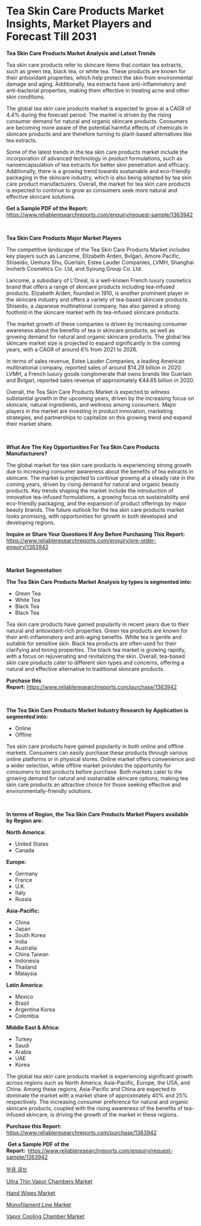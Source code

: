 <p><h1>Tea Skin Care Products Market Insights, Market Players and Forecast Till 2031</h1></p><p><strong>Tea Skin Care Products Market Analysis and Latest Trends</strong></p>
<p><p>Tea skin care products refer to skincare items that contain tea extracts, such as green tea, black tea, or white tea. These products are known for their antioxidant properties, which help protect the skin from environmental damage and aging. Additionally, tea extracts have anti-inflammatory and anti-bacterial properties, making them effective in treating acne and other skin conditions.</p><p>The global tea skin care products market is expected to grow at a CAGR of 4.4% during the forecast period. The market is driven by the rising consumer demand for natural and organic skincare products. Consumers are becoming more aware of the potential harmful effects of chemicals in skincare products and are therefore turning to plant-based alternatives like tea extracts.</p><p>Some of the latest trends in the tea skin care products market include the incorporation of advanced technology in product formulations, such as nanoencapsulation of tea extracts for better skin penetration and efficacy. Additionally, there is a growing trend towards sustainable and eco-friendly packaging in the skincare industry, which is also being adopted by tea skin care product manufacturers. Overall, the market for tea skin care products is expected to continue to grow as consumers seek more natural and effective skincare solutions.</p></p>
<p><strong>Get a Sample PDF of the Report:&nbsp;</strong> <a href="https://www.reliableresearchreports.com/enquiry/request-sample/1363942">https://www.reliableresearchreports.com/enquiry/request-sample/1363942</a></p>
<p>&nbsp;</p>
<p><strong>Tea Skin Care Products Major Market Players</strong></p>
<p><p>The competitive landscape of the Tea Skin Care Products Market includes key players such as Lancome, Elizabeth Arden, Bvlgari, Amore Pacific, Shiseido, Uemura Shu, Guerlain, Estee Lauder Companies, LVMH, Shanghai Inoherb Cosmetics Co. Ltd, and Syoung Group Co. Ltd. </p><p>Lancome, a subsidiary of L'Oreal, is a well-known French luxury cosmetics brand that offers a range of skincare products including tea-infused products. Elizabeth Arden, founded in 1910, is another prominent player in the skincare industry and offers a variety of tea-based skincare products. Shiseido, a Japanese multinational company, has also gained a strong foothold in the skincare market with its tea-infused skincare products.</p><p>The market growth of these companies is driven by increasing consumer awareness about the benefits of tea in skincare products, as well as growing demand for natural and organic skincare products. The global tea skincare market size is projected to expand significantly in the coming years, with a CAGR of around 6% from 2021 to 2026.</p><p>In terms of sales revenue, Estee Lauder Companies, a leading American multinational company, reported sales of around $14.29 billion in 2020. LVMH, a French luxury goods conglomerate that owns brands like Guerlain and Bvlgari, reported sales revenue of approximately €44.65 billion in 2020.</p><p>Overall, the Tea Skin Care Products Market is expected to witness substantial growth in the upcoming years, driven by the increasing focus on skincare, natural ingredients, and wellness among consumers. Major players in the market are investing in product innovation, marketing strategies, and partnerships to capitalize on this growing trend and expand their market share.</p></p>
<p>&nbsp;</p>
<p><strong>What Are The Key Opportunities For Tea Skin Care Products Manufacturers?</strong></p>
<p><p>The global market for tea skin care products is experiencing strong growth due to increasing consumer awareness about the benefits of tea extracts in skincare. The market is projected to continue growing at a steady rate in the coming years, driven by rising demand for natural and organic beauty products. Key trends shaping the market include the introduction of innovative tea-infused formulations, a growing focus on sustainability and eco-friendly packaging, and the expansion of product offerings by major beauty brands. The future outlook for the tea skin care products market looks promising, with opportunities for growth in both developed and developing regions.</p></p>
<p><strong>Inquire or Share Your Questions If Any Before Purchasing This Report:</strong> <a href="https://www.reliableresearchreports.com/enquiry/pre-order-enquiry/1363942">https://www.reliableresearchreports.com/enquiry/pre-order-enquiry/1363942</a></p>
<p>&nbsp;</p>
<p><strong>Market Segmentation</strong></p>
<p><strong>The Tea Skin Care Products Market Analysis by types is segmented into:</strong></p>
<p><ul><li>Green Tea</li><li>White Tea</li><li>Black Tea</li><li>Black Tea</li></ul></p>
<p><p>Tea skin care products have gained popularity in recent years due to their natural and antioxidant-rich properties. Green tea products are known for their anti-inflammatory and anti-aging benefits. White tea is gentle and suitable for sensitive skin. Black tea products are often used for their clarifying and toning properties. The black tea market is growing rapidly, with a focus on rejuvenating and revitalizing the skin. Overall, tea-based skin care products cater to different skin types and concerns, offering a natural and effective alternative to traditional skincare products.</p></p>
<p><strong>Purchase this Report:&nbsp;</strong><a href="https://www.reliableresearchreports.com/purchase/1363942">https://www.reliableresearchreports.com/purchase/1363942</a></p>
<p>&nbsp;</p>
<p><strong>The Tea Skin Care Products Market Industry Research by Application is segmented into:</strong></p>
<p><ul><li>Online</li><li>Offline</li></ul></p>
<p><p>Tea skin care products have gained popularity in both online and offline markets. Consumers can easily purchase these products through various online platforms or in physical stores. Online market offers convenience and a wider selection, while offline market provides the opportunity for consumers to test products before purchase. Both markets cater to the growing demand for natural and sustainable skincare options, making tea skin care products an attractive choice for those seeking effective and environmentally-friendly solutions.</p></p>
<p>&nbsp;</p>
<p><strong>In terms of Region, the Tea Skin Care Products Market Players available by Region are:</strong></p>
<p>
    <p> <strong> North America: </strong>
        <ul>
            <li>United States</li>
            <li>Canada</li>
        </ul>
        </p> 
    <p> <strong> Europe: </strong>
        <ul>
            <li>Germany</li>
            <li>France</li>
            <li>U.K.</li>
            <li>Italy</li>
            <li>Russia</li>
        </ul>
        </p> 
    <p> <strong> Asia-Pacific: </strong>
        <ul>
            <li>China</li>
            <li>Japan</li>
            <li>South Korea</li>
            <li>India</li>
            <li>Australia</li>
            <li>China Taiwan</li>
            <li>Indonesia</li>
            <li>Thailand</li>
            <li>Malaysia</li>
        </ul>
        </p> 
    <p> <strong> Latin America: </strong>
        <ul>
            <li>Mexico</li>
            <li>Brazil</li>
            <li>Argentina Korea</li>
            <li>Colombia</li>
        </ul>
        </p> 
    <p> <strong> Middle East & Africa: </strong>
        <ul>
            <li>Turkey</li>
            <li>Saudi</li>
            <li>Arabia</li>
            <li>UAE</li>
            <li>Korea</li>
        </ul>
    </p>
    </p>
<p><p>The global tea skin care products market is experiencing significant growth across regions such as North America, Asia-Pacific, Europe, the USA, and China. Among these regions, Asia-Pacific and China are expected to dominate the market with a market share of approximately 40% and 25% respectively. The increasing consumer preference for natural and organic skincare products, coupled with the rising awareness of the benefits of tea-infused skincare, is driving the growth of the market in these regions.</p></p>
<p><strong>Purchase this Report: </strong><a href="https://www.reliableresearchreports.com/purchase/1363942">https://www.reliableresearchreports.com/purchase/1363942</a></p>
<p>&nbsp;<strong>Get a Sample PDF of the Report:&nbsp;&nbsp;</strong><a href="https://www.reliableresearchreports.com/enquiry/request-sample/1363942">https://www.reliableresearchreports.com/enquiry/request-sample/1363942</a></p>
<p><strong></strong></p>
<p><p><a href="https://github.com/lkwggful07722/Market-Research-Report-List-1/blob/main/69575764179.md">부용 큐브</a></p><p><a href="https://issuu.com/reportprime-2/docs/ultra-thin-vapor-chambers-market-size-2030.pptx">Ultra Thin Vapor Chambers Market</a></p><p><a href="https://github.com/myacatherineblakecaczo9vcsw/Market-Research-Report-List-1/blob/main/hand-wipes-market.md">Hand Wipes Market</a></p><p><a href="https://github.com/okotobwrhuteie/Market-Research-Report-List-1/blob/main/monofilament-line-market.md">Monofilament Line Market</a></p><p><a href="https://issuu.com/reportprime-2/docs/vapor-cooling-chamber-market-size-2030.pptx">Vapor Cooling Chamber Market</a></p></p>